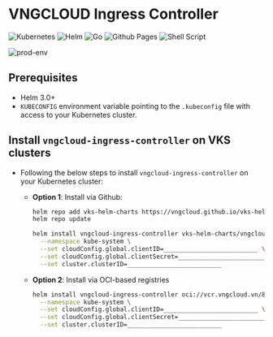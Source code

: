 # VNGCLOUD Ingress Controller

![Kubernetes](https://img.shields.io/badge/kubernetes-%23326ce5.svg?style=for-the-badge&logo=kubernetes&logoColor=white)
![Helm](https://img.shields.io/badge/Helm-0F1689?style=for-the-badge&logo=Helm&labelColor=0F1689)
![Go](https://img.shields.io/badge/go-%2300ADD8.svg?style=for-the-badge&logo=go&logoColor=white)
![Github Pages](https://img.shields.io/badge/github%20pages-121013?style=for-the-badge&logo=github&logoColor=white)
![Shell Script](https://img.shields.io/badge/shell_script-%23121011.svg?style=for-the-badge&logo=gnu-bash&logoColor=white)

![prod-env](https://badgen.net/badge/PRODUCTION/environment/blue?icon=github)

## Prerequisites

- Helm 3.0+
- `KUBECONFIG` environment variable pointing to the `.kubeconfig` file with access to your Kubernetes cluster.

## Install `vngcloud-ingress-controller` on VKS clusters

- Following the below steps to install `vngcloud-ingress-controller` on your Kubernetes cluster:
  - **Option 1**: Install via Github:

    ```bash
    helm repo add vks-helm-charts https://vngcloud.github.io/vks-helm-charts
    helm repo update

    helm install vngcloud-ingress-controller vks-helm-charts/vngcloud-ingress-controller \
      --namespace kube-system \
      --set cloudConfig.global.clientID=__________________________ \
      --set cloudConfig.global.clientSecret=__________________________ \
      --set cluster.clusterID=__________________________
    ```

  - **Option 2**: Install via OCI-based registries

    ```bash
    helm install vngcloud-ingress-controller oci://vcr.vngcloud.vn/81-vks-public/vks-helm-charts/vngcloud-ingress-controller \
      --namespace kube-system \
      --set cloudConfig.global.clientID=__________________________ \
      --set cloudConfig.global.clientSecret=__________________________ \
      --set cluster.clusterID=__________________________
    ```
